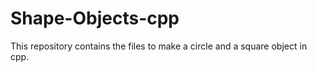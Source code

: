 # Shape-Objects-cpp
This repository contains the files to make a circle and a square object in cpp.
